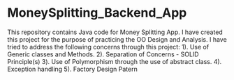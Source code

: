 # MoneySplitting_Backend_App

This repository contains Java code for Money Splitting App.
I have created this project for the purpose of practicing the OO Design and Analysis.
I have tried to address the following concerns through this project:
1). Use of Generic classes and Methods.
2). Separation of Concerns - SOLID Principle(s)
3). Use of Polymorphism through the use of abstract class.
4). Exception handling
5). Factory Design Patern


